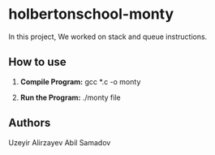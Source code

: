 # holbertonschool-monty

In this project, We worked on stack and queue instructions.

## How to use

1. **Compile Program:** 
gcc *.c -o monty

2. **Run the Program:**
./monty file

## Authors

Uzeyir Alirzayev
Abil Samadov
